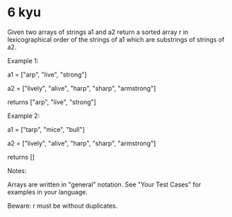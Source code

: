# 6 kyu


Given two arrays of strings a1 and a2 return a sorted array r in lexicographical order of the strings of a1 which are substrings of strings of a2.


Example 1:


a1 = ["arp", "live", "strong"]


a2 = ["lively", "alive", "harp", "sharp", "armstrong"]


returns ["arp", "live", "strong"]


Example 2:


a1 = ["tarp", "mice", "bull"]


a2 = ["lively", "alive", "harp", "sharp", "armstrong"]


returns []


Notes:


Arrays are written in "general" notation. See "Your Test Cases" for examples in your language.


Beware: r must be without duplicates.
